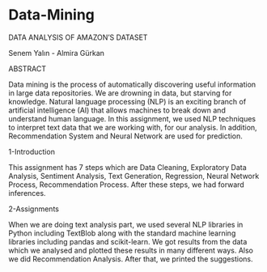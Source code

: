# Data-Mining
DATA ANALYSIS OF AMAZON’S DATASET

Senem Yalın - Almira Gürkan

ABSTRACT

Data mining is the process of automatically discovering useful information in large
data repositories. We are drowning in data, but starving for knowledge. Natural language
processing (NLP) is an exciting branch of artificial intelligence (AI) that allows machines to
break down and understand human language. In this assignment, we used NLP techniques to
interpret text data that we are working with, for our analysis. In addition, Recommendation
System and Neural Network are used for prediction.

1-Introduction

This assignment has 7 steps which are Data Cleaning, Exploratory Data Analysis, Sentiment
Analysis, Text Generation, Regression, Neural Network Process, Recommendation Process. After
these steps, we had forward inferences.

2-Assignments

When we are doing text analysis part, we used several NLP libraries in Python including
TextBlob along with the standard machine learning libraries including pandas and scikit-learn.
We got results from the data which we analysed and plotted these results in many different ways.
Also we did Recommendation Analysis. After that, we printed the suggestions.
